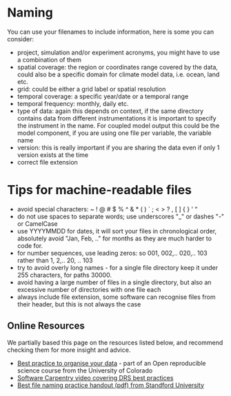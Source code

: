 # Naming
You can use your filenames to include information, here is some you can consider:

* project, simulation and/or experiment acronyms, you might have to use a combination of them
* spatial coverage: the region or coordinates range covered by the data, could also be a specific domain for climate model data, i.e. ocean, land etc.
* grid: could be either a grid label or spatial resolution
* temporal coverage: a specific year/date or a temporal range
* temporal frequency: monthly, daily etc.
* type of data: again this depends on context, if the same directory contains data from different instrumentations it is important to specify the instrument in the name. For coupled model output this could be the model component, if you are using one file per variable, the variable name
* version: this is really important if you are sharing the data even if only 1 version exists at the time
* correct file extension

# Tips for machine-readable files
* avoid special characters: ~ ! @ # $ % ^ & * ( ) ` ; < > ? , [ ] { } ‘ “
* do not use spaces to separate words; use underscores "_" or dashes "-" or CamelCase
* use YYYYMMDD for dates, it will sort your files in chronological order, absolutely avoid "Jan, Feb, .." for months as they are much harder to code for.
* for number sequences, use leading zeros: so 001, 002,.. 020,.. 103  rather than 1, 2,.. 20, .. 103
* try to avoid overly long names - for a single file directory keep it under 255 characters, for paths 30000.
* avoid having a large number of files in a single directory, but also an excessive number of directories with one file each
* always include file extension, some software can recognise files from their header, but this is not always the case

## Online Resources
We partially based this page on the resources listed below, and recommend checking them for more insight and advice.

* [Best practice to organise your data](https://www.earthdatascience.org/courses/intro-to-earth-data-science/open-reproducible-science/get-started-open-reproducible-science/best-practices-for-organizing-open-reproducible-science/) - part of an Open reproducible science course from the University of Colorado 
* [Software Carpentry video covering DRS best practices](https://youtu.be/3MEJ38BO6Mo)
* [Best file naming practice handout (pdf) from Standford University](https://stanford.box.com/shared/static/yl5a04udc7hff6a61rc0egmed8xol5yd.pdf) 
